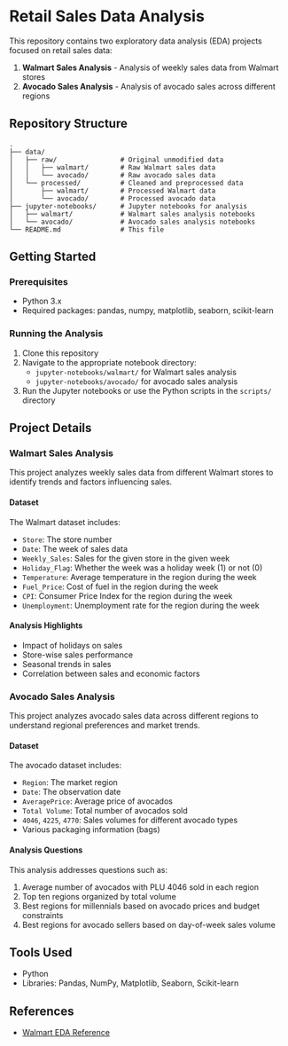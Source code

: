 # Retail Sales Data Analysis

This repository contains two exploratory data analysis (EDA) projects focused on retail sales data:

1. **Walmart Sales Analysis** - Analysis of weekly sales data from Walmart stores
2. **Avocado Sales Analysis** - Analysis of avocado sales across different regions

## Repository Structure

```
.
├── data/
│   ├── raw/                # Original unmodified data
│   │   ├── walmart/        # Raw Walmart sales data
│   │   └── avocado/        # Raw avocado sales data
│   └── processed/          # Cleaned and preprocessed data
│       ├── walmart/        # Processed Walmart data
│       └── avocado/        # Processed avocado data
├── jupyter-notebooks/      # Jupyter notebooks for analysis
│   ├── walmart/            # Walmart sales analysis notebooks
│   └── avocado/            # Avocado sales analysis notebooks
└── README.md               # This file
```

## Getting Started

### Prerequisites

- Python 3.x
- Required packages: pandas, numpy, matplotlib, seaborn, scikit-learn

### Running the Analysis

1. Clone this repository
2. Navigate to the appropriate notebook directory:
   - `jupyter-notebooks/walmart/` for Walmart sales analysis
   - `jupyter-notebooks/avocado/` for avocado sales analysis
3. Run the Jupyter notebooks or use the Python scripts in the `scripts/` directory

## Project Details

### Walmart Sales Analysis

This project analyzes weekly sales data from different Walmart stores to identify trends and factors influencing sales.

#### Dataset

The Walmart dataset includes:

- `Store`: The store number
- `Date`: The week of sales data
- `Weekly_Sales`: Sales for the given store in the given week
- `Holiday_Flag`: Whether the week was a holiday week (1) or not (0)
- `Temperature`: Average temperature in the region during the week
- `Fuel_Price`: Cost of fuel in the region during the week
- `CPI`: Consumer Price Index for the region during the week
- `Unemployment`: Unemployment rate for the region during the week

#### Analysis Highlights

- Impact of holidays on sales
- Store-wise sales performance
- Seasonal trends in sales
- Correlation between sales and economic factors

### Avocado Sales Analysis

This project analyzes avocado sales data across different regions to understand regional preferences and market trends.

#### Dataset

The avocado dataset includes:

- `Region`: The market region
- `Date`: The observation date
- `AveragePrice`: Average price of avocados
- `Total Volume`: Total number of avocados sold
- `4046`, `4225`, `4770`: Sales volumes for different avocado types
- Various packaging information (bags)

#### Analysis Questions

This analysis addresses questions such as:

1. Average number of avocados with PLU 4046 sold in each region
2. Top ten regions organized by total volume
3. Best regions for millennials based on avocado prices and budget constraints
4. Best regions for avocado sellers based on day-of-week sales volume

## Tools Used

- Python
- Libraries: Pandas, NumPy, Matplotlib, Seaborn, Scikit-learn

## References

- [Walmart EDA Reference](https://medium.com/analytics-vidhya/a-data-science-project-for-beginners-exploratory-data-analysis-eda-d334f58f94ee)